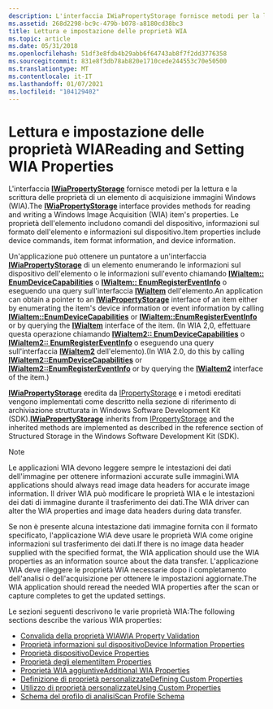 ```yaml
---
description: L'interfaccia IWiaPropertyStorage fornisce metodi per la lettura e la scrittura delle proprietà di un elemento di acquisizione immagini Windows (WIA). Le proprietà dell'elemento includono comandi del dispositivo, informazioni sul formato dell'elemento e informazioni sul dispositivo.
ms.assetid: 268d2298-bc9c-479b-b078-a8180cd38bc3
title: Lettura e impostazione delle proprietà WIA
ms.topic: article
ms.date: 05/31/2018
ms.openlocfilehash: 51df3e8fdb4b29abb6f64743ab8f7f2dd3776358
ms.sourcegitcommit: 831e8f3db78ab820e1710cede244553c70e50500
ms.translationtype: MT
ms.contentlocale: it-IT
ms.lasthandoff: 01/07/2021
ms.locfileid: "104129402"
---
```

# <a name="reading-and-setting-wia-properties"></a><span data-ttu-id="1b657-104">Lettura e impostazione delle proprietà WIA</span><span class="sxs-lookup"><span data-stu-id="1b657-104">Reading and Setting WIA Properties</span></span>

<span data-ttu-id="1b657-105">L'interfaccia [**IWiaPropertyStorage**](/windows/desktop/api/wia_xp/nn-wia_xp-iwiapropertystorage) fornisce metodi per la lettura e la scrittura delle proprietà di un elemento di acquisizione immagini Windows (WIA).</span><span class="sxs-lookup"><span data-stu-id="1b657-105">The [**IWiaPropertyStorage**](/windows/desktop/api/wia_xp/nn-wia_xp-iwiapropertystorage) interface provides methods for reading and writing a Windows Image Acquisition (WIA) item's properties.</span></span> <span data-ttu-id="1b657-106">Le proprietà dell'elemento includono comandi del dispositivo, informazioni sul formato dell'elemento e informazioni sul dispositivo.</span><span class="sxs-lookup"><span data-stu-id="1b657-106">Item properties include device commands, item format information, and device information.</span></span>

<span data-ttu-id="1b657-107">Un'applicazione può ottenere un puntatore a un'interfaccia [**IWiaPropertyStorage**](/windows/desktop/api/wia_xp/nn-wia_xp-iwiapropertystorage) di un elemento enumerando le informazioni sul dispositivo dell'elemento o le informazioni sull'evento chiamando [**IWiaItem:: EnumDeviceCapabilities**](/windows/desktop/api/wia_xp/nf-wia_xp-iwiaitem-enumdevicecapabilities) o [**IWiaItem:: EnumRegisterEventInfo**](/windows/desktop/api/wia_xp/nf-wia_xp-iwiaitem-enumregistereventinfo) o eseguendo una query sull'interfaccia [**IWiaItem**](/windows/desktop/api/wia_xp/nn-wia_xp-iwiaitem) dell'elemento.</span><span class="sxs-lookup"><span data-stu-id="1b657-107">An application can obtain a pointer to an [**IWiaPropertyStorage**](/windows/desktop/api/wia_xp/nn-wia_xp-iwiapropertystorage) interface of an item either by enumerating the item's device information or event information by calling [**IWiaItem::EnumDeviceCapabilities**](/windows/desktop/api/wia_xp/nf-wia_xp-iwiaitem-enumdevicecapabilities) or [**IWiaItem::EnumRegisterEventInfo**](/windows/desktop/api/wia_xp/nf-wia_xp-iwiaitem-enumregistereventinfo) or by querying the [**IWiaItem**](/windows/desktop/api/wia_xp/nn-wia_xp-iwiaitem) interface of the item.</span></span> <span data-ttu-id="1b657-108">(In WIA 2,0, effettuare questa operazione chiamando [**IWiaItem2:: EnumDeviceCapabilities**](-wia-iwiaitem2-enumdevicecapabilities.md) o [**IWiaItem2:: EnumRegisterEventInfo**](-wia-iwiaitem2-enumregistereventinfo.md) o eseguendo una query sull'interfaccia [**IWiaItem2**](-wia-iwiaitem2.md) dell'elemento).</span><span class="sxs-lookup"><span data-stu-id="1b657-108">(In WIA 2.0, do this by calling [**IWiaItem2::EnumDeviceCapabilities**](-wia-iwiaitem2-enumdevicecapabilities.md) or [**IWiaItem2::EnumRegisterEventInfo**](-wia-iwiaitem2-enumregistereventinfo.md) or by querying the [**IWiaItem2**](-wia-iwiaitem2.md) interface of the item.)</span></span>

<span data-ttu-id="1b657-109">[**IWiaPropertyStorage**](/windows/desktop/api/wia_xp/nn-wia_xp-iwiapropertystorage) eredita da [IPropertyStorage](/windows/win32/api/propidlbase/nn-propidlbase-ipropertystorage) e i metodi ereditati vengono implementati come descritto nella sezione di riferimento di archiviazione strutturata in Windows Software Development Kit (SDK).</span><span class="sxs-lookup"><span data-stu-id="1b657-109">[**IWiaPropertyStorage**](/windows/desktop/api/wia_xp/nn-wia_xp-iwiapropertystorage) inherits from [IPropertyStorage](/windows/win32/api/propidlbase/nn-propidlbase-ipropertystorage) and the inherited methods are implemented as described in the reference section of Structured Storage in the Windows Software Development Kit (SDK).</span></span>

> [!Note]
>
> <span data-ttu-id="1b657-110">Le applicazioni WIA devono leggere sempre le intestazioni dei dati dell'immagine per ottenere informazioni accurate sulle immagini.</span><span class="sxs-lookup"><span data-stu-id="1b657-110">WIA applications should always read image data headers for accurate image information.</span></span> <span data-ttu-id="1b657-111">Il driver WIA può modificare le proprietà WIA e le intestazioni dei dati di immagine durante il trasferimento dei dati.</span><span class="sxs-lookup"><span data-stu-id="1b657-111">The WIA driver can alter the WIA properties and image data headers during data transfer.</span></span>
>
> <span data-ttu-id="1b657-112">Se non è presente alcuna intestazione dati immagine fornita con il formato specificato, l'applicazione WIA deve usare le proprietà WIA come origine informazioni sul trasferimento dei dati.</span><span class="sxs-lookup"><span data-stu-id="1b657-112">If there is no image data header supplied with the specified format, the WIA application should use the WIA properties as an information source about the data transfer.</span></span> <span data-ttu-id="1b657-113">L'applicazione WIA deve rileggere le proprietà WIA necessarie dopo il completamento dell'analisi o dell'acquisizione per ottenere le impostazioni aggiornate.</span><span class="sxs-lookup"><span data-stu-id="1b657-113">The WIA application should reread the needed WIA properties after the scan or capture completes to get the updated settings.</span></span>

 

<span data-ttu-id="1b657-114">Le sezioni seguenti descrivono le varie proprietà WIA:</span><span class="sxs-lookup"><span data-stu-id="1b657-114">The following sections describe the various WIA properties:</span></span>

-   [<span data-ttu-id="1b657-115">Convalida della proprietà WIA</span><span class="sxs-lookup"><span data-stu-id="1b657-115">WIA Property Validation</span></span>](-wia-wia-property-validation.md)
-   [<span data-ttu-id="1b657-116">Proprietà informazioni sul dispositivo</span><span class="sxs-lookup"><span data-stu-id="1b657-116">Device Information Properties</span></span>](-wia-device-information-properties-wia-dip-xxxx.md)
-   [<span data-ttu-id="1b657-117">Proprietà dispositivo</span><span class="sxs-lookup"><span data-stu-id="1b657-117">Device Properties</span></span>](-wia-device-properties.md)
-   [<span data-ttu-id="1b657-118">Proprietà degli elementi</span><span class="sxs-lookup"><span data-stu-id="1b657-118">Item Properties</span></span>](-wia-item-properties.md)
-   [<span data-ttu-id="1b657-119">Proprietà WIA aggiuntive</span><span class="sxs-lookup"><span data-stu-id="1b657-119">Additional WIA Properties</span></span>](-wia-additional-wia-properties.md)
-   [<span data-ttu-id="1b657-120">Definizione di proprietà personalizzate</span><span class="sxs-lookup"><span data-stu-id="1b657-120">Defining Custom Properties</span></span>](-wia-defining-custom-properties.md)
-   [<span data-ttu-id="1b657-121">Utilizzo di proprietà personalizzate</span><span class="sxs-lookup"><span data-stu-id="1b657-121">Using Custom Properties</span></span>](-wia-using-custom-properties.md)
-   [<span data-ttu-id="1b657-122">Schema del profilo di analisi</span><span class="sxs-lookup"><span data-stu-id="1b657-122">Scan Profile Schema</span></span>](-wia-scan-profile-schema.md)

 

 
